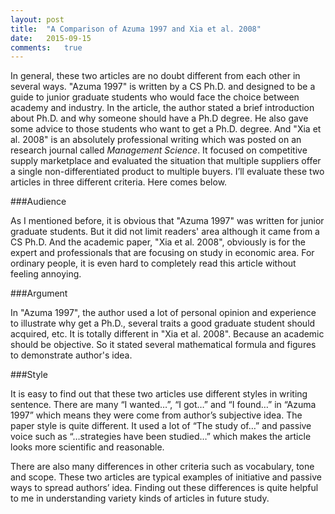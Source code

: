 ```yaml
---
layout: post
title:  "A Comparison of Azuma 1997 and Xia et al. 2008"
date:   2015-09-15  
comments:   true        
---
```


In general, these two articles are no doubt different from each other in several ways.  "Azuma 1997" is written by a CS Ph.D. and designed to be a guide to junior graduate students who would face the choice between academy and industry. In the article, the author stated a brief introduction about Ph.D. and why someone should have a Ph.D degree. He also gave some advice to those students who want to get a Ph.D. degree. And "Xia et al. 2008" is an absolutely professional writing which was posted on an research journal called _Management Science_. It focused on competitive supply marketplace and evaluated the situation that multiple suppliers offer a single non-differentiated product to multiple buyers. I’ll evaluate these two articles in three different criteria. Here comes below.

###Audience

As I mentioned before, it is obvious that "Azuma 1997" was written for junior graduate students. But it did not limit readers' area although it came from a CS Ph.D. And the academic paper, "Xia et al. 2008", obviously is for the expert and professionals that are focusing on study in economic area. For ordinary people, it is even hard to completely read this article without feeling annoying.

###Argument

In "Azuma 1997", the author used a lot of personal opinion and experience to illustrate why get a Ph.D., several traits a good graduate student should acquired, etc. It is totally different in "Xia et al. 2008". Because an academic should be objective. So it stated several mathematical formula and figures to demonstrate author's idea. 

###Style

It is easy to find out that these two articles use different styles in writing sentence. There are many “I wanted…”, “I got…” and “I found…” in “Azuma 1997” which means they were come from author’s subjective idea. The paper style is quite different. It used a lot of “The study of…” and passive voice such as “…strategies have been studied…” which makes the article looks more scientific and reasonable.  

There are also many differences in other criteria such as vocabulary, tone and scope. These two articles are typical examples of initiative and passive ways to spread authors’ idea. Finding out these differences is quite helpful to me in understanding variety kinds of articles in future study.
